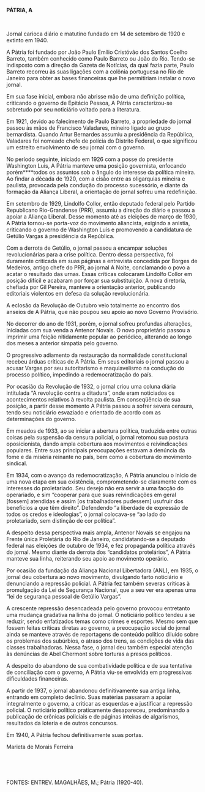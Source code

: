 **PÁTRIA, A**

 

Jornal carioca diário e matutino fundado em 14 de setembro de 1920 e
extinto em 1940.

A Pátria foi fundado por João Paulo Emílio Cristóvão dos Santos Coelho
Barreto, também conhecido como Paulo Barreto ou João do Rio. Tendo-se
indisposto com a direção da Gazeta de Notícias, da qual fazia parte,
Paulo Barreto recorreu às suas ligações com a colônia portuguesa no Rio
de Janeiro para obter as bases financeiras que lhe permitiriam instalar
o novo jornal.

Em sua fase inicial, embora não abrisse mão de uma definição política,
criticando o governo de Epitácio Pessoa, A Pátria caracterizou-se
sobretudo por seu noticiário voltado para a literatura.

Em 1921, devido ao falecimento de Paulo Barreto, a propriedade do jornal
passou às mãos de Francisco Valadares, mineiro ligado ao grupo
bernardista. Quando Artur Bernardes assumiu a presidência da República,
Valadares foi nomeado chefe de polícia do Distrito Federal, o que
significou um estreito envolvimento de seu jornal com o governo.

No período seguinte, iniciado em 1926 com a posse do presidente
Washington Luís, A Pátria manteve uma posição governista, enfocando
porém****todos os assuntos sob o ângulo do interesse da política
mineira. Ao findar a década de 1920, com a cisão entre as oligarquias
mineira e paulista, provocada pela condução do processo sucessório, e
diante da formação da Aliança Liberal, a orientação do jornal sofreu uma
redefinição.

Em setembro de 1929, Lindolfo Collor, então deputado federal pelo
Partido Republicano Rio-Grandense (PRR), assumiu a direção do diário e
passou a apoiar a Aliança Liberal. Desse momento até as eleições de
março de 1930, A Pátria tornou-se porta-voz do movimento aliancista,
exigindo a anistia, criticando o governo de Washington Luís e promovendo
a candidatura de Getúlio Vargas à presidência da República.

Com a derrota de Getúlio, o jornal passou a encampar soluções
revolucionárias para a crise política. Dentro dessa perspectiva, foi
duramente criticada em suas páginas a entrevista concedida por Borges de
Medeiros, antigo chefe do PRR, ao jornal A Noite, conclamando o povo a
acatar o resultado das urnas. Essas críticas colocaram Lindolfo Collor
em posição difícil e acabaram por forçar sua substituição. A nova
diretoria, chefiada por Gil Pereira, manteve a orientação anterior,
publicando editoriais violentos em defesa da solução revolucionária.

A eclosão da Revolução de Outubro veio totalmente ao encontro dos
anseios de A Pátria, que não poupou seu apoio ao novo Governo
Provisório.

No decorrer do ano de 1931, porém, o jornal sofreu profundas alterações,
iniciadas com sua venda a Antenor Novais. O novo proprietário passou a
imprimir uma feição nitidamente popular ao periódico, alterando ao longo
dos meses a anterior simpatia pelo governo.

O progressivo adiamento da restauração da normalidade constitucional
recebeu árduas críticas de A Pátria. Em seus editoriais o jornal passou
a acusar Vargas por seu autoritarismo e maquiavelismo na condução do
processo político, impedindo a redemocratização do país.

Por ocasião da Revolução de 1932, o jornal criou uma coluna diária
intitulada “A revolução contra a ditadura”, onde eram noticiados os
acontecimentos relativos à revolta paulista. Em conseqüência de sua
posição, a partir desse momento A Pátria passou a sofrer severa censura,
tendo seu noticiário esvaziado e orientado de acordo com as
determinações do governo.

Em meados de 1933, ao se iniciar a abertura política, traduzida entre
outras coisas pela suspensão da censura policial, o jornal retomou sua
postura oposicionista, dando ampla cobertura aos movimentos e
reivindicações populares. Entre suas principais preocupações estavam a
denúncia da fome e da miséria reinante no país, bem como a cobertura do
movimento sindical.

Em 1934, com o avanço da redemocratização, A Pátria anunciou o início de
uma nova etapa em sua existência, comprometendo-se claramente com os
interesses do proletariado. Seu desejo não era servir a uma facção do
operariado, e sim “cooperar para que suas reivindicações em geral
[fossem] atendidas e assim [os trabalhadores pudessem] usufruir dos
benefícios a que têm direito”. Defendendo “a liberdade de expressão de
todos os credos e ideologias”, o jornal colocava-se “ao lado do
proletariado, sem distinção de cor política”.

A despeito dessa perspectiva mais ampla, Antenor Novais se engajou na
Frente única Proletária do Rio de Janeiro, candidatando-se a deputado
federal nas eleições de outubro de 1934, e fez propaganda política
através do jornal. Mesmo diante da derrota dos “candidatos protelários”,
A Pátria manteve sua linha, reiterando seu apoio ao movimento operário.

Por ocasião da fundação da Aliança Nacional Libertadora (ANL), em 1935,
o jornal deu cobertura ao novo movimento, divulgando farto noticiário e
denunciando a repressão policial. A Pátria fez também severas críticas à
promulgação da Lei de Segurança Nacional, que a seu ver era apenas uma
“lei de segurança pessoal de Getúlio Vargas”.

A crescente repressão desencadeada pelo governo provocou entretanto uma
mudança gradativa na linha do jornal. O noticiário político tendeu a se
reduzir, sendo enfatizados temas como crimes e esportes. Mesmo sem que
fossem feitas críticas diretas ao governo, a preocupação social do
jornal ainda se manteve através de reportagens de conteúdo político
diluído sobre os problemas dos subúrbios, o atraso dos trens, as
condições de vida das classes trabalhadoras. Nessa fase, o jornal deu
também especial atenção às denúncias de Abel Chermont sobre torturas a
presos políticos.

A despeito do abandono de sua combatividade política e de sua tentativa
de conciliação com o governo, A Pátria viu-se envolvida em progressivas
dificuldades financeiras.

A partir de 1937, o jornal abandonou definitivamente sua antiga linha,
entrando em completo declínio. Suas matérias passaram a apoiar
integralmente o governo, a criticar as esquerdas e a justificar a
repressão policial. O noticiário político praticamente desapareceu,
predominando a publicação de crônicas policiais e de páginas inteiras de
algarismos, resultados da loteria e de outros concursos.

Em 1940, A Pátria fechou definitivamente suas portas.

Marieta de Morais Ferreira

 

 

FONTES: ENTREV. MAGALHÃES, M.; Pátria (1920-40).

 
